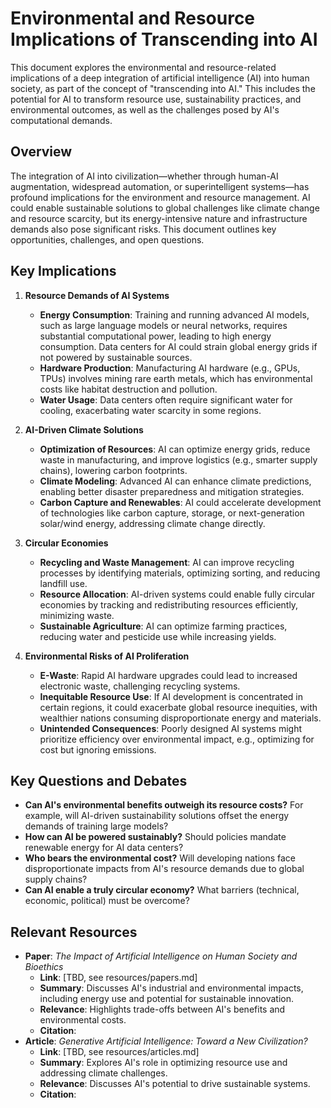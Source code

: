 # Environmental and Resource Implications of Transcending into AI

This document explores the environmental and resource-related implications of a deep integration of artificial intelligence (AI) into human society, as part of the concept of "transcending into AI." This includes the potential for AI to transform resource use, sustainability practices, and environmental outcomes, as well as the challenges posed by AI's computational demands.

## Overview
The integration of AI into civilization—whether through human-AI augmentation, widespread automation, or superintelligent systems—has profound implications for the environment and resource management. AI could enable sustainable solutions to global challenges like climate change and resource scarcity, but its energy-intensive nature and infrastructure demands also pose significant risks. This document outlines key opportunities, challenges, and open questions.

## Key Implications
1. **Resource Demands of AI Systems**
   - **Energy Consumption**: Training and running advanced AI models, such as large language models or neural networks, requires substantial computational power, leading to high energy consumption. Data centers for AI could strain global energy grids if not powered by sustainable sources.
   - **Hardware Production**: Manufacturing AI hardware (e.g., GPUs, TPUs) involves mining rare earth metals, which has environmental costs like habitat destruction and pollution.
   - **Water Usage**: Data centers often require significant water for cooling, exacerbating water scarcity in some regions.

2. **AI-Driven Climate Solutions**
   - **Optimization of Resources**: AI can optimize energy grids, reduce waste in manufacturing, and improve logistics (e.g., smarter supply chains), lowering carbon footprints.
   - **Climate Modeling**: Advanced AI can enhance climate predictions, enabling better disaster preparedness and mitigation strategies.
   - **Carbon Capture and Renewables**: AI could accelerate development of technologies like carbon capture, storage, or next-generation solar/wind energy, addressing climate change directly.

3. **Circular Economies**
   - **Recycling and Waste Management**: AI can improve recycling processes by identifying materials, optimizing sorting, and reducing landfill use.
   - **Resource Allocation**: AI-driven systems could enable fully circular economies by tracking and redistributing resources efficiently, minimizing waste.
   - **Sustainable Agriculture**: AI can optimize farming practices, reducing water and pesticide use while increasing yields.

4. **Environmental Risks of AI Proliferation**
   - **E-Waste**: Rapid AI hardware upgrades could lead to increased electronic waste, challenging recycling systems.
   - **Inequitable Resource Use**: If AI development is concentrated in certain regions, it could exacerbate global resource inequities, with wealthier nations consuming disproportionate energy and materials.
   - **Unintended Consequences**: Poorly designed AI systems might prioritize efficiency over environmental impact, e.g., optimizing for cost but ignoring emissions.

## Key Questions and Debates
- **Can AI's environmental benefits outweigh its resource costs?** For example, will AI-driven sustainability solutions offset the energy demands of training large models?
- **How can AI be powered sustainably?** Should policies mandate renewable energy for AI data centers?
- **Who bears the environmental cost?** Will developing nations face disproportionate impacts from AI's resource demands due to global supply chains?
- **Can AI enable a truly circular economy?** What barriers (technical, economic, political) must be overcome?

## Relevant Resources
- **Paper**: *The Impact of Artificial Intelligence on Human Society and Bioethics*  
  - **Link**: [TBD, see resources/papers.md]  
  - **Summary**: Discusses AI's industrial and environmental impacts, including energy use and potential for sustainable innovation.  
  - **Relevance**: Highlights trade-offs between AI's benefits and environmental costs.  
  - **Citation**: 
- **Article**: *Generative Artificial Intelligence: Toward a New Civilization?*  
  - **Link**: [TBD, see resources/articles.md]  
  - **Summary**: Explores AI's role in optimizing resource use and addressing climate challenges.  
  - **Relevance**: Discusses AI's potential to drive sustainable systems.  
  - **Citation**: 